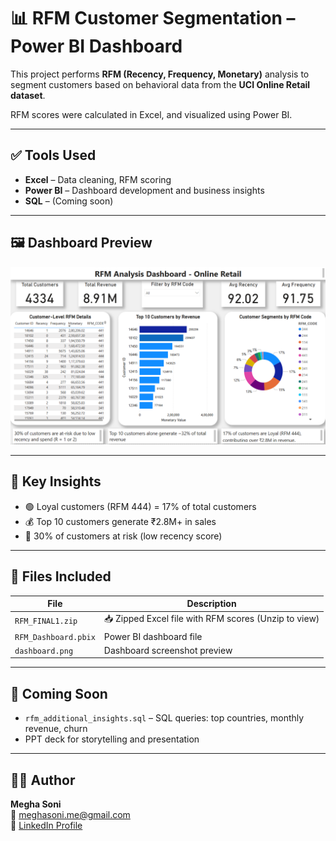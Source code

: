 # 📊 RFM Customer Segmentation – Power BI Dashboard

This project performs **RFM (Recency, Frequency, Monetary)** analysis to segment customers based on behavioral data from the **UCI Online Retail dataset**.

RFM scores were calculated in Excel, and visualized using Power BI.

---

## ✅ Tools Used
- **Excel** – Data cleaning, RFM scoring
- **Power BI** – Dashboard development and business insights
- **SQL** – (Coming soon)

---

## 🖼️ Dashboard Preview

[![Dashboard](dashboard.png)](https://github.com/Meghasoni04/RFM-Customer-Segmentation/blob/ed9a670e5200794c98e8d0cfeec848b97e7f703a/dashboard.png)

---

## 📌 Key Insights
- 🟢 Loyal customers (RFM 444) = 17% of total customers
- 💰 Top 10 customers generate ₹2.8M+ in sales
- 🔻 30% of customers at risk (low recency score)

---

## 📁 Files Included

| File | Description |
|------|-------------|
| `RFM_FINAL1.zip` | 📥 Zipped Excel file with RFM scores (Unzip to view) |
| `RFM_Dashboard.pbix` | Power BI dashboard file |
| `dashboard.png` | Dashboard screenshot preview |

---

## 🔄 Coming Soon

- `rfm_additional_insights.sql` – SQL queries: top countries, monthly revenue, churn
- PPT deck for storytelling and presentation

---

## 👩‍💼 Author

**Megha Soni**  
📧 meghasoni.me@gmail.com  
🔗 [LinkedIn Profile](https://www.linkedin.com/in/megha-soni-b3271b1a2)

